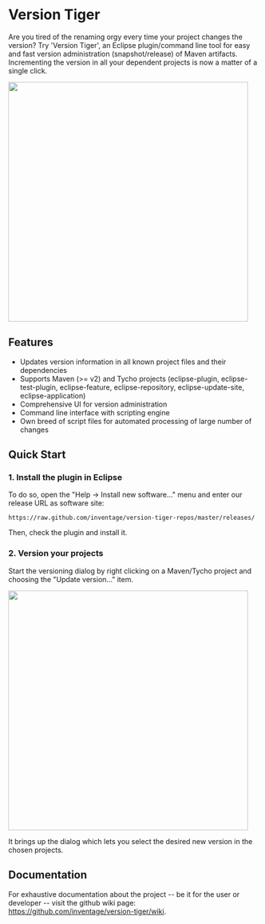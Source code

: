 Version Tiger
==============

Are you tired of the renaming orgy every time your project changes the version? Try 'Version Tiger', 
an Eclipse plugin/command line tool for easy and fast version administration (snapshot/release) of Maven artifacts. 
Incrementing the version in all your dependent projects is now a matter of a single click.

<a href='https://raw.github.com/wiki/inventage/version-tiger/update_version_dialog.png'>
  <img src='https://raw.github.com/wiki/inventage/version-tiger/update_version_dialog.png' width='480px'/>
</a>

Features
-

* Updates version information in all known project files and their dependencies
* Supports Maven (>= v2) and Tycho projects (eclipse-plugin, eclipse-test-plugin, eclipse-feature, eclipse-repository, eclipse-update-site, eclipse-application)
* Comprehensive UI for version administration
* Command line interface with scripting engine
* Own breed of script files for automated processing of large number of changes

Quick Start
-

### 1. Install the plugin in Eclipse
To do so, open the "Help -> Install new software..." menu and enter our release URL as software site:

    https://raw.github.com/inventage/version-tiger-repos/master/releases/

Then, check the plugin and install it.

### 2. Version your projects
Start the versioning dialog by right clicking on a Maven/Tycho project and choosing the "Update version..." item.

<a href='https://raw.github.com/wiki/inventage/version-tiger/update_version_context_menu_entry.png'>
  <img src='https://raw.github.com/wiki/inventage/version-tiger/update_version_context_menu_entry.png' width='480px'/>
</a>

It brings up the dialog which lets you select the desired new version in the chosen projects.


Documentation
-

For exhaustive documentation about the project -- be it for the user or developer -- visit the github wiki page: https://github.com/inventage/version-tiger/wiki.

